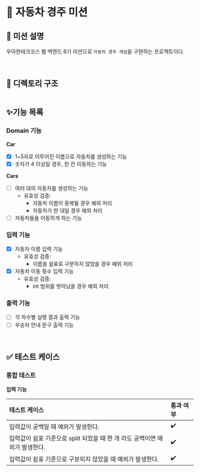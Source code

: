 # 🏁 자동차 경주 미션

## 📌 미션 설명
우아한테크코스 웹 백엔드 6기 미션으로 `자동차 경주 게임`을 구현하는 프로젝트이다.

<br/>

## 📂 디렉토리 구조
```
```

## ✨기능 목록

### Domain 기능
**Car**
- [X] 1~5자로 이루어진 이름으로 자동차를 생성하는 기능
- [X] 숫자가 4 이상일 경우, 한 칸 이동하는 기능

**Cars**
- [ ] 여러 대의 자동차를 생성하는 기능
  - 유효성 검증:
    - 자동차 이름이 중복될 경우 예외 처리
    - 자동차가 한 대일 경우 예외 처리
- [ ] 자동차들을 이동하게 하는 기능

### 입력 기능
- [X] 자동차 이름 입력 기능
  - 유효성 검증:
    - 이름을 쉼표로 구분하지 않았을 경우 예외 처리
- [X] 자동차 이동 횟수 입력 기능
  - 유효성 검증:
    - int 범위를 벗어났을 경우 예외 처리

### 출력 기능
- [ ] 각 차수별 실행 결과 출력 기능
- [ ] 우승자 안내 문구 출력 기능

<br/>

## ✅ 테스트 케이스

### 통합 테스트

**입력 기능**

| 테스트 케이스                                        | 통과 여부 |
|:-----------------------------------------------|:------|
| 입력값이 공백일 때 예외가 발생한다.                           | ✔️️   |
| 입력값이 쉼표 기준으로 split 되었을 때 한 개 라도 공백이면 예외가 발생한다. | ✔️    |
| 입력값이 쉼표 기준으로 구분되지 않았을 때 예외가 발생한다.              | ✔️️   |
